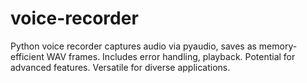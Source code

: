 # voice-recorder
Python voice recorder captures audio via pyaudio, saves as memory-efficient WAV frames. Includes error handling, playback. Potential for advanced features. Versatile for diverse applications.
